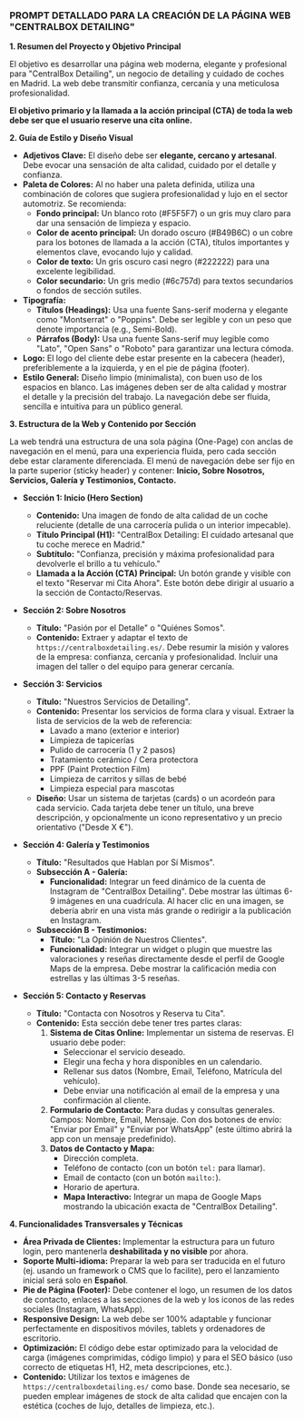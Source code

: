 ### **PROMPT DETALLADO PARA LA CREACIÓN DE LA PÁGINA WEB "CENTRALBOX DETAILING"**

**1. Resumen del Proyecto y Objetivo Principal**

El objetivo es desarrollar una página web moderna, elegante y profesional para "CentralBox Detailing", un negocio de detailing y cuidado de coches en Madrid. La web debe transmitir confianza, cercanía y una meticulosa profesionalidad.

**El objetivo primario y la llamada a la acción principal (CTA) de toda la web debe ser que el usuario reserve una cita online.**

**2. Guía de Estilo y Diseño Visual**

* **Adjetivos Clave:** El diseño debe ser **elegante, cercano y artesanal**. Debe evocar una sensación de alta calidad, cuidado por el detalle y confianza.
* **Paleta de Colores:** Al no haber una paleta definida, utiliza una combinación de colores que sugiera profesionalidad y lujo en el sector automotriz. Se recomienda:
    * **Fondo principal:** Un blanco roto (#F5F5F7) o un gris muy claro para dar una sensación de limpieza y espacio.
    * **Color de acento principal:** Un dorado oscuro (#B49B6C) o un cobre para los botones de llamada a la acción (CTA), títulos importantes y elementos clave, evocando lujo y calidad.
    * **Color de texto:** Un gris oscuro casi negro (#222222) para una excelente legibilidad.
    * **Color secundario:** Un gris medio (#6c757d) para textos secundarios o fondos de sección sutiles.
* **Tipografía:**
    * **Títulos (Headings):** Usa una fuente Sans-serif moderna y elegante como "Montserrat" o "Poppins". Debe ser legible y con un peso que denote importancia (e.g., Semi-Bold).
    * **Párrafos (Body):** Usa una fuente Sans-serif muy legible como "Lato", "Open Sans" o "Roboto" para garantizar una lectura cómoda.
* **Logo:** El logo del cliente debe estar presente en la cabecera (header), preferiblemente a la izquierda, y en el pie de página (footer).
* **Estilo General:** Diseño limpio (minimalista), con buen uso de los espacios en blanco. Las imágenes deben ser de alta calidad y mostrar el detalle y la precisión del trabajo. La navegación debe ser fluida, sencilla e intuitiva para un público general.

**3. Estructura de la Web y Contenido por Sección**

La web tendrá una estructura de una sola página (One-Page) con anclas de navegación en el menú, para una experiencia fluida, pero cada sección debe estar claramente diferenciada. El menú de navegación debe ser fijo en la parte superior (sticky header) y contener: **Inicio, Sobre Nosotros, Servicios, Galería y Testimonios, Contacto.**

* **Sección 1: Inicio (Hero Section)**
    * **Contenido:** Una imagen de fondo de alta calidad de un coche reluciente (detalle de una carrocería pulida o un interior impecable).
    * **Título Principal (H1):** "CentralBox Detailing: El cuidado artesanal que tu coche merece en Madrid."
    * **Subtítulo:** "Confianza, precisión y máxima profesionalidad para devolverle el brillo a tu vehículo."
    * **Llamada a la Acción (CTA) Principal:** Un botón grande y visible con el texto "Reservar mi Cita Ahora". Este botón debe dirigir al usuario a la sección de Contacto/Reservas.

* **Sección 2: Sobre Nosotros**
    * **Título:** "Pasión por el Detalle" o "Quiénes Somos".
    * **Contenido:** Extraer y adaptar el texto de `https://centralboxdetailing.es/`. Debe resumir la misión y valores de la empresa: confianza, cercanía y profesionalidad. Incluir una imagen del taller o del equipo para generar cercanía.

* **Sección 3: Servicios**
    * **Título:** "Nuestros Servicios de Detailing".
    * **Contenido:** Presentar los servicios de forma clara y visual. Extraer la lista de servicios de la web de referencia:
        * Lavado a mano (exterior e interior)
        * Limpieza de tapicerías
        * Pulido de carrocería (1 y 2 pasos)
        * Tratamiento cerámico / Cera protectora
        * PPF (Paint Protection Film)
        * Limpieza de carritos y sillas de bebé
        * Limpieza especial para mascotas
    * **Diseño:** Usar un sistema de tarjetas (cards) o un acordeón para cada servicio. Cada tarjeta debe tener un título, una breve descripción, y opcionalmente un icono representativo y un precio orientativo ("Desde X €").

* **Sección 4: Galería y Testimonios**
    * **Título:** "Resultados que Hablan por Sí Mismos".
    * **Subsección A - Galería:**
        * **Funcionalidad:** Integrar un feed dinámico de la cuenta de Instagram de "CentralBox Detailing". Debe mostrar las últimas 6-9 imágenes en una cuadrícula. Al hacer clic en una imagen, se debería abrir en una vista más grande o redirigir a la publicación en Instagram.
    * **Subsección B - Testimonios:**
        * **Título:** "La Opinión de Nuestros Clientes".
        * **Funcionalidad:** Integrar un widget o plugin que muestre las valoraciones y reseñas directamente desde el perfil de Google Maps de la empresa. Debe mostrar la calificación media con estrellas y las últimas 3-5 reseñas.

* **Sección 5: Contacto y Reservas**
    * **Título:** "Contacta con Nosotros y Reserva tu Cita".
    * **Contenido:** Esta sección debe tener tres partes claras:
        1.  **Sistema de Citas Online:** Implementar un sistema de reservas. El usuario debe poder:
            * Seleccionar el servicio deseado.
            * Elegir una fecha y hora disponibles en un calendario.
            * Rellenar sus datos (Nombre, Email, Teléfono, Matrícula del vehículo).
            * Debe enviar una notificación al email de la empresa y una confirmación al cliente.
        2.  **Formulario de Contacto:** Para dudas y consultas generales. Campos: Nombre, Email, Mensaje. Con dos botones de envío: "Enviar por Email" y "Enviar por WhatsApp" (este último abrirá la app con un mensaje predefinido).
        3.  **Datos de Contacto y Mapa:**
            * Dirección completa.
            * Teléfono de contacto (con un botón `tel:` para llamar).
            * Email de contacto (con un botón `mailto:`).
            * Horario de apertura.
            * **Mapa Interactivo:** Integrar un mapa de Google Maps mostrando la ubicación exacta de "CentralBox Detailing".

**4. Funcionalidades Transversales y Técnicas**

* **Área Privada de Clientes:** Implementar la estructura para un futuro login, pero mantenerla **deshabilitada y no visible** por ahora.
* **Soporte Multi-idioma:** Preparar la web para ser traducida en el futuro (ej. usando un framework o CMS que lo facilite), pero el lanzamiento inicial será solo en **Español**.
* **Pie de Página (Footer):** Debe contener el logo, un resumen de los datos de contacto, enlaces a las secciones de la web y los iconos de las redes sociales (Instagram, WhatsApp).
* **Responsive Design:** La web debe ser 100% adaptable y funcionar perfectamente en dispositivos móviles, tablets y ordenadores de escritorio.
* **Optimización:** El código debe estar optimizado para la velocidad de carga (imágenes comprimidas, código limpio) y para el SEO básico (uso correcto de etiquetas H1, H2, meta descripciones, etc.).
* **Contenido:** Utilizar los textos e imágenes de `https://centralboxdetailing.es/` como base. Donde sea necesario, se pueden emplear imágenes de stock de alta calidad que encajen con la estética (coches de lujo, detalles de limpieza, etc.).